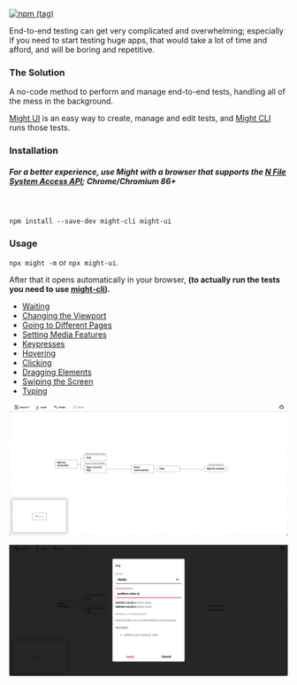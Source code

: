[![npm (tag)](https://img.shields.io/npm/v/might-ui/latest)](http://npmjs.com/package/might-ui)

End-to-end testing can get very complicated and overwhelming; especially if you need to start testing huge apps, that would take a lot of time and afford, and will be boring and repetitive.

### The Solution

A no-code method to perform and manage end-to-end tests, handling all of the mess in the background.

[Might UI](https://github.com/ker0olos/Might) is an easy way to create, manage and edit tests,
and [Might CLI](https://github.com/ker0olos/might-cli) runs those tests.

### Installation

##### For a better experience, use Might with a browser that supports the [N File System Access API](https://web.dev/file-system-access/); Chrome/Chromium 86+

</br>

`npm install --save-dev might-cli might-ui`

### Usage
`npx might -m` or `npx might-ui`.

After that it opens automatically in your browser, **(to actually run the tests you need to use [might-cli](https://github.com/ker0olos/might-cli)).**

- [Waiting](https://github.com/ker0olos/Might/blob/master/src/documentation/wait.md)
- [Changing the Viewport](https://github.com/ker0olos/Might/blob/master/src/documentation/viewport.md)
- [Going to Different Pages](https://github.com/ker0olos/Might/blob/master/src/documentation/goto.md)
- [Setting Media Features](https://github.com/ker0olos/Might/blob/master/src/documentation/media.md)
- [Keypresses](https://github.com/ker0olos/Might/blob/master/src/documentation/keyboard.md)
- [Hovering](https://github.com/ker0olos/Might/blob/master/src/documentation/hover.md)
- [Clicking](https://github.com/ker0olos/Might/blob/master/src/documentation/click.md)
- [Dragging Elements](https://github.com/ker0olos/Might/blob/master/src/documentation/drag.md)
- [Swiping the Screen](https://github.com/ker0olos/Might/blob/master/src/documentation/swipe.md)
- [Typing](https://github.com/ker0olos/Might/blob/master/src/documentation/type.md)

[![](./screenshots/1.png)](https://github.com/ker0olos/Might/raw/master/screenshots/1.png)

[![](./screenshots/2.png)](https://github.com/ker0olos/Might/raw/master/screenshots/2.png)